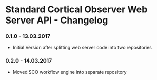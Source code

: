 # Standard Cortical Observer Web Server API - Changelog

### 0.1.0 - 13.03.2017

* Initial Version after splitting web server code into two repositories

### 0.2.0 - 14.03.2017

* Moved SCO workflow engine into separate repository
